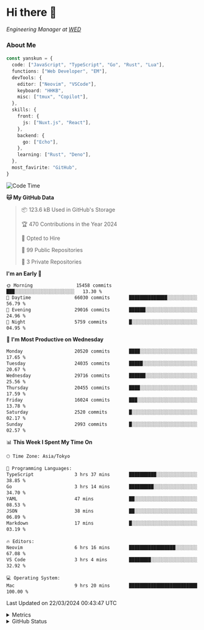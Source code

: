 # Hi there&nbsp;:wave:

<!-- ![Alt text](https://spotify-recently-played-readme.vercel.app/api?user=31kynbuubkiu3r4qh4hjuaglhfay) -->

_Engineering Manager at [WED](https://github.com/wedinc)_

### About Me

```ts
const yanskun = {
  code: ["JavaScript", "TypeScript", "Go", "Rust", "Lua"],
  functions: ["Web Developer", "EM"],
  devTools: {
    editor: ["Neovim", "VSCode"],
    keyboard: "HHKB",
    misc: ["tmux", "Copilot"],
  },
  skills: {
    front: {
      js: ["Nuxt.js", "React"],
    },
    backend: {
      go: ["Echo"],
    },
    learning: ["Rust", "Deno"],
  },
  most_favirite: "GitHub",
}
```

<!--START_SECTION:waka-->
![Code Time](http://img.shields.io/badge/Code%20Time-751%20hrs%2052%20mins-blue)

**🐱 My GitHub Data** 

> 📦 123.6 kB Used in GitHub's Storage 
 > 
> 🏆 470 Contributions in the Year 2024
 > 
> 💼 Opted to Hire
 > 
> 📜 99 Public Repositories 
 > 
> 🔑 3 Private Repositories 
 > 
**I'm an Early 🐤** 

```text
🌞 Morning                15458 commits       ███░░░░░░░░░░░░░░░░░░░░░░   13.30 % 
🌆 Daytime                66030 commits       ██████████████░░░░░░░░░░░   56.79 % 
🌃 Evening                29016 commits       ██████░░░░░░░░░░░░░░░░░░░   24.96 % 
🌙 Night                  5759 commits        █░░░░░░░░░░░░░░░░░░░░░░░░   04.95 % 
```
📅 **I'm Most Productive on Wednesday** 

```text
Monday                   20520 commits       ████░░░░░░░░░░░░░░░░░░░░░   17.65 % 
Tuesday                  24035 commits       █████░░░░░░░░░░░░░░░░░░░░   20.67 % 
Wednesday                29716 commits       ██████░░░░░░░░░░░░░░░░░░░   25.56 % 
Thursday                 20455 commits       ████░░░░░░░░░░░░░░░░░░░░░   17.59 % 
Friday                   16024 commits       ███░░░░░░░░░░░░░░░░░░░░░░   13.78 % 
Saturday                 2520 commits        █░░░░░░░░░░░░░░░░░░░░░░░░   02.17 % 
Sunday                   2993 commits        █░░░░░░░░░░░░░░░░░░░░░░░░   02.57 % 
```


📊 **This Week I Spent My Time On** 

```text
🕑︎ Time Zone: Asia/Tokyo

💬 Programming Languages: 
TypeScript               3 hrs 37 mins       ██████████░░░░░░░░░░░░░░░   38.85 % 
Go                       3 hrs 14 mins       █████████░░░░░░░░░░░░░░░░   34.70 % 
YAML                     47 mins             ██░░░░░░░░░░░░░░░░░░░░░░░   08.53 % 
JSON                     38 mins             ██░░░░░░░░░░░░░░░░░░░░░░░   06.89 % 
Markdown                 17 mins             █░░░░░░░░░░░░░░░░░░░░░░░░   03.19 % 

🔥 Editors: 
Neovim                   6 hrs 16 mins       █████████████████░░░░░░░░   67.08 % 
VS Code                  3 hrs 4 mins        ████████░░░░░░░░░░░░░░░░░   32.92 % 

💻 Operating System: 
Mac                      9 hrs 20 mins       █████████████████████████   100.00 % 
```


 Last Updated on 22/03/2024 00:43:47 UTC
<!--END_SECTION:waka-->

<details>
  <summary>Metrics</summary>
  <img src="https://github.com/yanskun/yanskun/blob/main/github-metrics.svg" alt="Metrics">
</details>

<details>
  <summary>GitHub Status</summary>
  <picture>
    <source media="(prefers-color-scheme: dark)" srcset="https://raw.githubusercontent.com/yanskun/yanskun/master/profile-summary-card-output/nord_dark/0-profile-details.svg">
   <img src="https://raw.githubusercontent.com/yanskun/yanskun/master/profile-summary-card-output/default/0-profile-details.svg">
  </picture>
  <br>
  <picture>
    <source media="(prefers-color-scheme: dark)" srcset="https://raw.githubusercontent.com/yanskun/yanskun/master/profile-summary-card-output/nord_dark/1-repos-per-language.svg">
   <img src="https://raw.githubusercontent.com/yanskun/yanskun/master/profile-summary-card-output/default/1-repos-per-language.svg">
  </picture>
  <picture>
    <source media="(prefers-color-scheme: dark)" srcset="https://raw.githubusercontent.com/yanskun/yanskun/master/profile-summary-card-output/nord_dark/2-most-commit-language.svg">
   <img src="https://raw.githubusercontent.com/yanskun/yanskun/master/profile-summary-card-output/default/2-most-commit-language.svg">
  </picture>
  <br>
  <picture>
    <source media="(prefers-color-scheme: dark)" srcset="https://raw.githubusercontent.com/yanskun/yanskun/master/profile-summary-card-output/nord_dark/3-stats.svg">
   <img src="https://raw.githubusercontent.com/yanskun/yanskun/master/profile-summary-card-output/default/3-stats.svg">
  </picture>
  <picture>
    <source media="(prefers-color-scheme: dark)" srcset="https://raw.githubusercontent.com/yanskun/yanskun/master/profile-summary-card-output/nord_dark/4-productive-time.svg">
   <img src="https://raw.githubusercontent.com/yanskun/yanskun/master/profile-summary-card-output/default/4-productive-time.svg">
  </picture>
</details>
